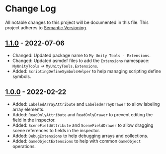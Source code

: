 Change Log
===

All notable changes to this project will be documented in this file. This project adheres to [Semantic Versioning](http://semver.org/).

## [1.1.0] - 2022-07-06
- Changed: Updated package name to `My Unity Tools - Extensions`.
- Changed: Updated asmdef files to add the `Extensions` namespace: `MyUnityTools` -> `MyUnityTools.Extensions`.
- Added: `ScriptingDefineSymbolsHelper` to help managing scripting define symbols.

## [1.0.0] - 2022-02-22
- Added: `LabeledArrayAttribute` and `LabeledArrayDrawer` to allow labeling array elements.
- Added: `ReadOnlyAttribute` and `ReadOnlyDrawer` to prevent editing the field in the inspector.
- Added: `SceneFieldAttribute` and `SceneFieldDrawer` to allow dragging scene references to fields in the inspector.
- Added: `DebugExtensions` to help debugging arrays and collections.
- Added: `GameObjectExtensions` to help with common `GameObject` operations.

[1.1.0]: https://github.com/joaoborks/myunitytools-extensions/compare/1.0.0...1.1.0
[1.0.0]: https://github.com/joaoborks/myunitytools-extensions/compare/593b818...1.0.0